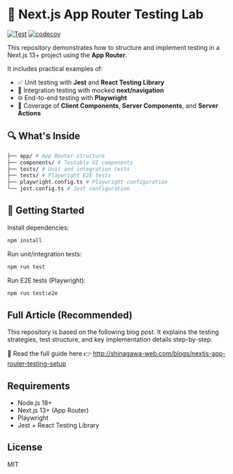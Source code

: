 # 🧪 Next.js App Router Testing Lab

[![Test](https://github.com/shinagawa-web/next-app-testing-lab/actions/workflows/test.yml/badge.svg)](https://github.com/shinagawa-web/next-app-testing-lab/actions/workflows/test.yml)
[![codecov](https://codecov.io/gh/shinagawa-web/next-app-testing-lab/graph/badge.svg?token=IHGARG4N9P)](https://codecov.io/gh/shinagawa-web/next-app-testing-lab)

This repository demonstrates how to structure and implement testing in a Next.js 13+ project using the **App Router**.

It includes practical examples of:

- ✅ Unit testing with **Jest** and **React Testing Library**
- 🔁 Integration testing with mocked **next/navigation**
- 🌐 End-to-end testing with **Playwright**
- 🧱 Coverage of **Client Components**, **Server Components**, and **Server Actions**

## 🔍 What's Inside

```sh
├── app/ # App Router structure 
├── components/ # Testable UI components 
├── tests/ # Unit and integration tests 
├── tests/ # Playwright E2E tests 
├── playwright.config.ts # Playwright configuration 
└── jest.config.ts # Jest configuration
```

## 🚀 Getting Started

Install dependencies:

```bash
npm install
```

Run unit/integration tests:


```bash
npm run test
```

Run E2E tests (Playwright):

```bash
npm run test:e2e
```

## Full Article (Recommended)
This repository is based on the following blog post.
It explains the testing strategies, test structure, and key implementation details step-by-step.

📖 Read the full guide here
👉 http://shinagawa-web.com/blogs/nextjs-app-router-testing-setup


## Requirements
- Node.js 18+
- Next.js 13+ (App Router)
- Playwright
- Jest + React Testing Library

## License
MIT
